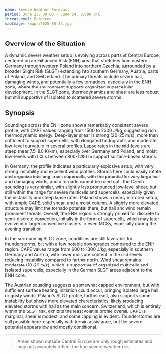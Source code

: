 ```yaml
---
name: Severe Weather Forecast
period: June 23, 00:00 - June 24, 00:00 UTC
threatLevel: Enhanced
mapImage: /maps/2025-06-23.jpg
---
```


## Overview of the Situation

A dynamic severe weather setup is evolving across parts of Central Europe, centered on an Enhanced Risk (ENH) area that stretches from eastern Germany through western Poland into northern Czechia, surrounded by a broader Slight Risk (SLGT) extending into southern Germany, Austria, parts of Poland, and Switzerland. The primary threats include severe hail, damaging winds, and potentially a few tornadoes, especially in the ENH zone, where the environment supports organized supercellular development. In the SLGT zone, thermodynamics and shear are less robust but still supportive of isolated to scattered severe storms.

## Synopsis

Soundings across the ENH zone show a remarkably consistent severe profile, with CAPE values ranging from 1500 to 2300 J/kg, suggesting rich thermodynamic energy. Deep-layer shear is strong (20-25 m/s), more than sufficient to support supercells, with elongated hodographs and moderate low-level curvature in several profiles. Lapse rates in the mid-levels are steep (near 7.5-8.0 K/km), especially over Germany and Poland, and moist low-levels with LCLs between 800-1200 m support surface-based storms.

In Germany, the profile indicates a particularly explosive setup, with very strong instability and excellent wind profiles. Storms here could easily rotate and organize into long-track supercells, with the potential for very large hail and damaging winds, and a tornado cannot be ruled out. The Czech sounding is very similar, with slightly less pronounced low-level shear, but still within the range for severe multicells and supercells, especially given the instability and steep lapse rates. Poland shows a nearly mirrored setup, with ample CAPE, solid shear, and a moist column. A slightly more elevated structure may limit the tornado potential there, but hail and wind remain prominent threats. Overall, the ENH region is strongly primed for discrete to semi-discrete convection, initially in the form of supercells, which may later evolve into larger convective clusters or even MCSs, especially during the evening transition.

In the surrounding SLGT zone, conditions are still favorable for thunderstorms, but with a few notable downgrades compared to the ENH region. CAPE values range from 600 to 1300 J/kg, especially in southern Germany and Austria, with lower moisture content in the mid-levels reducing instability compared to farther north. Wind shear remains moderate (10-20 m/s), which is supportive of organized multicells and isolated supercells, especially in the German SLGT areas adjacent to the ENH core.

The Austrian sounding suggests a somewhat capped environment, but with sufficient surface heating, initiation could occur, bringing isolated large hail or gusty winds. Poland's SLGT profile, farther east, also supports some instability but shows more elevated characteristics, likely producing elevated storms with hail as the main concern. Switzerland, which is entirely within the SLGT risk, exhibits the least volatile profile overall. CAPE is marginal, shear is modest, and some capping is evident. Thunderstorms are still possible here, especially with terrain assistance, but the severe potential appears low and mostly conditional.

---

> Areas shown outside Central Europe are only rough estimates and may not accurately reflect the true severe weather risk.